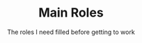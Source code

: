 ---
layout: page
title: Main Roles
subtitle: The roles I need filled before getting to work
description: This is the meta description for this page and will help it appear in search engines
---